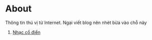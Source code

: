 # About

Thông tin thú vị từ Internet. Ngại viết blog nên nhét bừa vào chỗ này 

1. [Nhạc cổ điển](detail/0001_classic_music.md)
